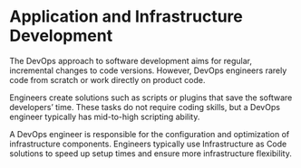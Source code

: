# Application and Infrastructure Development

The DevOps approach to software development aims for regular, incremental changes to code versions. However, DevOps engineers rarely code from scratch or work directly on product code.

Engineers create solutions such as scripts or plugins that save the software developers’ time. These tasks do not require coding skills, but a DevOps engineer typically has mid-to-high scripting ability.

A DevOps engineer is responsible for the configuration and optimization of infrastructure components. Engineers typically use Infrastructure as Code solutions to speed up setup times and ensure more infrastructure flexibility.